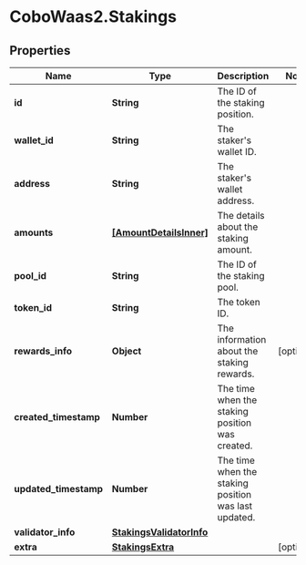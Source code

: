 # CoboWaas2.Stakings

## Properties

Name | Type | Description | Notes
------------ | ------------- | ------------- | -------------
**id** | **String** | The ID of the staking position. | 
**wallet_id** | **String** | The staker&#39;s wallet ID. | 
**address** | **String** | The staker&#39;s wallet address. | 
**amounts** | [**[AmountDetailsInner]**](AmountDetailsInner.md) | The details about the staking amount. | 
**pool_id** | **String** | The ID of the staking pool. | 
**token_id** | **String** | The token ID. | 
**rewards_info** | **Object** | The information about the staking rewards. | [optional] 
**created_timestamp** | **Number** | The time when the staking position was created. | 
**updated_timestamp** | **Number** | The time when the staking position was last updated. | 
**validator_info** | [**StakingsValidatorInfo**](StakingsValidatorInfo.md) |  | 
**extra** | [**StakingsExtra**](StakingsExtra.md) |  | [optional] 


